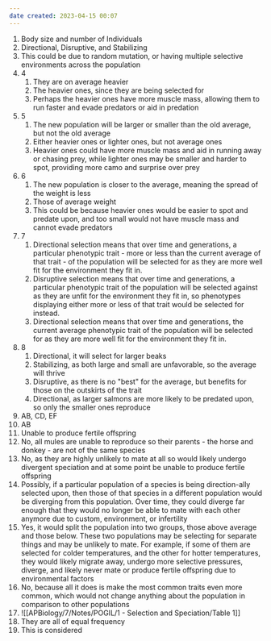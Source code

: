 ```yaml
---
date created: 2023-04-15 00:07
---
```


1. Body size and number of Individuals
2. Directional, Disruptive, and Stabilizing
3. This could be due to random mutation, or having multiple selective environments across the population
4. 4
   1. They are on average heavier
   2. The heavier ones, since they are being selected for
   3. Perhaps the heavier ones have more muscle mass, allowing them to run faster and evade predators or aid in predation
5. 5
   1. The new population will be larger or smaller than the old average, but not the old average
   2. Either heavier ones or lighter ones, but not average ones
   3. Heavier ones could have more muscle mass and aid in running away or chasing prey, while lighter ones may be smaller and harder to spot, providing more camo and surprise over prey
6. 6
   1. The new population is closer to the average, meaning the spread of the weight is less
   2. Those of average weight
   3. This could be because heavier ones would be easier to spot and predate upon, and too small would not have muscle mass and cannot evade predators
7. 7
   1. Directional selection means that over time and generations, a particular phenotypic trait - more or less than the current average of that trait - of the population will be selected for as they are more well fit for the environment they fit in.
   2. Disruptive selection means that over time and generations, a particular phenotypic trait of the population will be selected against as they are unfit for the environment they fit in, so phenotypes displaying either more or less of that trait would be selected for instead.
   3. Directional selection means that over time and generations, the current average phenotypic trait of the population will be selected for as they are more well fit for the environment they fit in.
8. 8
   1. Directional, it will select for larger beaks
   2. Stabilizing, as both large and small are unfavorable, so the average will thrive
   3. Disruptive, as there is no "best" for the average, but benefits for those on the outskirts of the trait
   4. Directional, as larger salmons are more likely to be predated upon, so only the smaller ones reproduce
9. AB, CD, EF
10. AB
11. Unable to produce fertile offspring
12. No, all mules are unable to reproduce so their parents - the horse and donkey - are not of the same species
13. No, as they are highly unlikely to mate at all so would likely undergo divergent speciation and at some point be unable to produce fertile offspring
14. Possibly, if a particular population of a species is being direction-ally selected upon, then those of that species in a different population would be diverging from this population. Over time, they could diverge far enough that they would no longer be able to mate with each other anymore due to custom, environment, or infertility
15. Yes, it would split the population into two groups, those above average and those below. These two populations may be selecting for separate things and may be unlikely to mate. For example, if some of them are selected for colder temperatures, and the other for hotter temperatures, they would likely migrate away, undergo more selective pressures, diverge, and likely never mate or produce fertile offspring due to environmental factors
16. No, because all it does is make the most common traits even more common, which would not change anything about the population in comparison to other populations
17. ![[APBiology/7/Notes/POGIL/1 - Selection and Speciation/Table 1]]
18. They are all of equal frequency
19. This is considered
